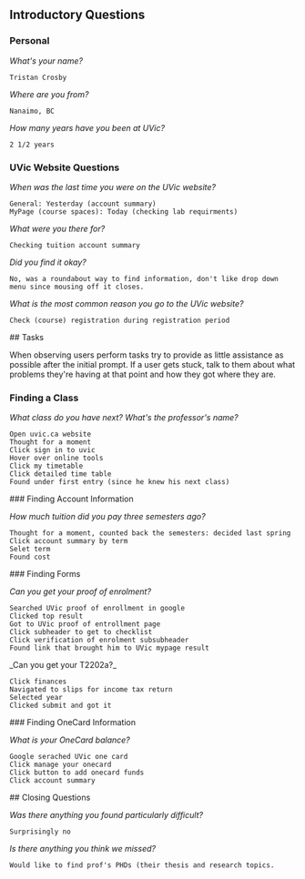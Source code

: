 ## Introductory Questions

### Personal

_What's your name?_

```
Tristan Crosby
```

_Where are you from?_

```
Nanaimo, BC
```

_How many years have you been at UVic?_

```
2 1/2 years
```

### UVic Website Questions

_When was the last time you were on the UVic website?_

```
General: Yesterday (account summary)
MyPage (course spaces): Today (checking lab requirments)
```

_What were you there for?_

```
Checking tuition account summary
```

_Did you find it okay?_

```
No, was a roundabout way to find information, don't like drop down menu since mousing off it closes.

```

_What is the most common reason you go to the UVic website?_

```
Check (course) registration during registration period
```

<div style="page-break-after: always;"></div>
## Tasks

When observing users perform tasks try to provide as little assistance as possible after the initial prompt. If a user gets stuck, talk to them about what problems they're having at that point and how they got where they are.

### Finding a Class

_What class do you have next? What's the professor's name?_

```
Open uvic.ca website
Thought for a moment
Click sign in to uvic
Hover over online tools
Click my timetable
Click detailed time table
Found under first entry (since he knew his next class)
```

<div style="page-break-after: always;"></div>
### Finding Account Information

_How much tuition did you pay three semesters ago?_

```
Thought for a moment, counted back the semesters: decided last spring
Click account summary by term
Selet term
Found cost
```

<div style="page-break-after: always;"></div>
### Finding Forms

_Can you get your proof of enrolment?_

```
Searched UVic proof of enrollment in google
Clicked top result
Got to UVic proof of entrollment page
Click subheader to get to checklist
Click verification of enrolment subsubheader
Found link that brought him to UVic mypage result
```



<div style="page-break-after: always;"></div>
_Can you get your T2202a?_

```
Click finances
Navigated to slips for income tax return
Selected year
Clicked submit and got it
```



<div style="page-break-after: always;"></div>
### Finding OneCard Information

_What is your OneCard balance?_

```
Google serached UVic one card
Click manage your onecard
Click button to add onecard funds
Click account summary
```

<div style="page-break-after: always;"></div>
## Closing Questions

_Was there anything you found particularly difficult?_

```
Surprisingly no
```

_Is there anything you think we missed?_

```
Would like to find prof's PHDs (their thesis and research topics.
```
